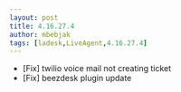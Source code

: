 ```yaml
---
layout: post
title: 4.16.27.4
author: mbebjak
tags: [ladesk,LiveAgent,4.16.27.4]
---
```


- [Fix] twilio voice mail not creating ticket
- [Fix] beezdesk plugin update
